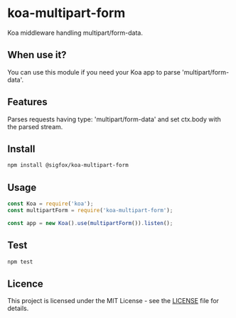 # koa-multipart-form

Koa middleware handling multipart/form-data.

## When use it?

You can use this module if you need your Koa app to parse 'multipart/form-data'.

## Features

Parses requests having type: 'multipart/form-data' and set ctx.body with the parsed stream.

## Install

```bash
npm install @sigfox/koa-multipart-form
```

## Usage

```javascript
const Koa = require('koa');
const multipartForm = require('koa-multipart-form');

const app = new Koa().use(multipartForm()).listen();
```

## Test

```bash
npm test
```

## Licence

This project is licensed under the MIT License - see the [LICENSE](https://gitlab.partners.sigfox.com/sigfox/flive-app/blob/master/LICENSE) file for details.
